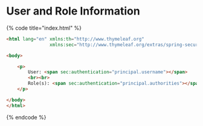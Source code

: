 # User and Role Information



{% code title="index.html" %}
```html
<html lang="en" xmlns:th="http://www.thymeleaf.org"
                xmlns:sec="http://www.thymeleaf.org/extras/spring-security">

<body>

    <p>
        User: <span sec:authentication="principal.username"></span>
        <br><br>
        Role(s): <span sec:authentication="principal.authorities"></span>
    </p>

</body>
</html>

```
{% endcode %}

